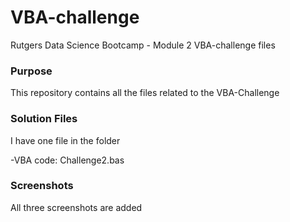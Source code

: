 # VBA-challenge
Rutgers Data Science Bootcamp - Module 2 VBA-challenge files

### Purpose
This repository contains all the files related to the VBA-Challenge

### Solution Files
I have one file in the folder

-VBA code: Challenge2.bas


### Screenshots
All three screenshots are added
